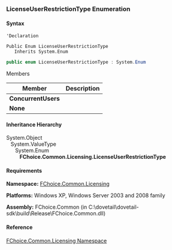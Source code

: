 ﻿### LicenseUserRestrictionType Enumeration

#### Syntax

```vbnet
'Declaration

Public Enum LicenseUserRestrictionType 
   Inherits System.Enum
```

```csharp
public enum LicenseUserRestrictionType : System.Enum 
```

Members

| Member | Description |
| --- | --- |
| **ConcurrentUsers** |   |
| **None** |   |

#### Inheritance Hierarchy

System.Object  
   System.ValueType  
      System.Enum  
         **FChoice.Common.Licensing.LicenseUserRestrictionType**  

#### Requirements

**Namespace:** [FChoice.Common.Licensing](FChoice.Common~FChoice.Common.Licensing_namespace.md)

**Platforms:** Windows XP, Windows Server 2003 and 2008 family

**Assembly:** FChoice.Common (in C:\\dovetail\\dovetail-sdk\\build\\Release\\FChoice.Common.dll)

#### Reference

[FChoice.Common.Licensing Namespace](FChoice.Common~FChoice.Common.Licensing_namespace.md)